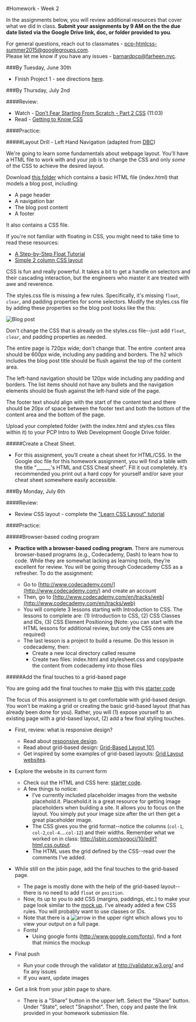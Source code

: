 #Homework - Week 2

In the assignments below, you will review additional resources that cover what we did in class.  **Submit your assignments by 9 AM on the the due date listed via the Google Drive link, doc, or folder provided to you**.  

For general questions, reach out to classmates - pcp-htmlcss-summer2015@googlegroups.com.  
Please let me know if you have any issues - barnardpcp@farheen.nyc.


###By Tuesday, June 30th

- Finish Project 1 - see directions [here](https://github.com/fma2/pcp-intro-web-development/blob/master/assignments/project1.md).


###By Thursday, July 2nd

####Review:

- Watch - [Don’t Fear Starting From Scratch - Part 2 CSS](http://www.dontfeartheinternet.com/css/don%E2%80%99t-fear-starting-from-scratch-2) (11:03)
- Read - [Getting to Know CSS](http://learn.shayhowe.com/html-css/getting-to-know-css/)

####Practice:

#####Layout Drill - Left Hand Navigation (adapted from [DBC](www.devbootcamp.com))

We're going to learn some fundamentals about webpage layout. You'll have a HTML file to work with and your job is to change the CSS and only *some* of the CSS to achieve the desired layout.

Download [this folder](https://drive.google.com/file/d/0B2oPzQ6clzPRZGx5VjJ0UEdTWVk/view?usp=sharing) which contains a basic HTML file (index.html) that models a blog post, including:

- A page header
- A navigation bar
- The blog post content
- A footer

It also contains a CSS file.  

If you're not familiar with floating in CSS, you might need to take time to read these resources:

- [A Step-by-Step Float Tutorial](http://css.maxdesign.com.au/floatutorial/)
- [Simple 2 column CSS layout](http://www.456bereastreet.com/lab/developing_with_web_standards/csslayout/2-col/)

CSS is fun and really powerful. It takes a bit to get a handle on selectors and their cascading interaction, but the engineers who master it are treated with awe and reverence.

The styles.css file is missing a few rules.  Specifically, it's missing `float`, `clear`, and padding properties for some selectors.  Modify the styles.css file by adding these properties so the blog post looks like the this:

![Blog post](https://camo.githubusercontent.com/787ea8fd6fa5beadb161d3275a64ef00b4762871/687474703a2f2f662e636c2e6c792f6974656d732f336a30573351304d304f3258324e3136306a31332f53637265656e25323053686f74253230323031332d30322d31362532306174253230372e31322e3138253230504d2e706e67)

Don't change the CSS that is already on the styles.css file--just add `float`, `clear`, and padding properties as needed.  

The entire page is 720px wide; don't change that. The entire .content area should be 600px wide, including any padding and borders. The h2 which includes the blog post title should be flush against the top of the content area.

The left-hand navigation should be 120px wide including any padding and borders. The list items should not have any bullets and the navigation elements should be flush against the left-hand side of the page.

The footer text should align with the start of the content text and there should be 20px of space between the footer text and both the bottom of the content area and the bottom of the page.

Upload your completed folder (with the index.html and styles.css files within it) to your PCP Intro to Web Development Google Drive folder.  

#####Create a Cheat Sheet.

- For this assignment, you’ll create a cheat sheet for HTML/CSS.  In the Google doc file for this homework assignment, you will find a table with the title "______'s HTML and CSS Cheat sheet".  Fill it out completely.  It's recommended you print out a hard copy for yourself and/or save your cheat sheet somewhere easily accessible.

###By Monday, July 6th

####Review:

- Review CSS layout - complete the ["Learn CSS Layout" tutorial](http://learnlayout.com/)

####Practice:

#####Browser-based coding program

- **Practice with a browser-based coding program**.  There are numerous browser-based programs (e.g., Codecademy, Dash) to learn how to code. While they are somewhat lacking as learning tools, they’re excellent for review. You will be going through Codecademy CSS as a refresher. To do the assignment:
	
	- Go to [http://www.codecademy.com/](http://www.codecademy.com/) and create an account 
	- Then, go to [http://www.codecademy.com/en/tracks/web](http://www.codecademy.com/en/tracks/web)
	- You will complete 3 lessons starting with Introduction to CSS. The lessons to complete are: (1) Introduction to CSS, (2) CSS Classes and IDs, (3) CSS Element Positioning (Note: you can start with the HTML lessons for additional review, but only the CSS ones are required)  
	- The last lesson is a project to build a resume. Do this lesson in codecademy, then: 
		- Create a new local directory called resume
		- Create two files: index.html and stylesheet.css and copy/paste the content from codecademy into those files 

#####Add the final touches to a grid-based page

You are going add the final touches to make [this](https://drive.google.com/file/d/0B1MYP7sU_C0vZkxCOGxSSVBZcXc/view) with this [starter code](http://jsbin.com/xotogocogi/1/edit?html,css,output)

The focus of this assignment is to get comfortable with grid-based design.  You won't be making a grid or creating the basic grid-based layout (that has already been done for you).  Rather, you will (1) expose yourself to an existing page with a grid-based layout, (2) add a few final styling touches.

- First, review: what is responsive design?
	- Read about [responsive design](http://learn.shayhowe.com/advanced-html-css/responsive-web-design/).
	- Read about grid-based design: [Grid-Based Layout 101](http://www.sitepoint.com/grid-based-layouts-101/).
	- Get inspired by some examples of grid-based layouts: [Grid Layout websites](http://www.siteinspire.com/websites?categories=101).

- Explore the website in its current form
	- Check out the HTML and CSS here: [starter code](http://jsbin.com/xotogocogi/1/edit?html,css,output). 
	- A few things to notice:
		- I’ve currently included placeholder images from the website placehold.it. Placehold.it is a great resource for getting image placeholders when building a site. It allows you to focus on the layout. You simply put your image size after the url then get a great placeholder image. 
		- The CSS gives you the grid format--notice the columns (`col-1`, `col-2`,`col-4`....`col-12`) and their widths.  Remember what we worked on in class: http://jsbin.com/sogoci/10/edit?html,css,output.
		- The HTML uses the grid defined by the CSS--read over the comments I've added. 

- While still on the jsbin page, add the final touches to the grid-based page.  
	- The page is mostly done with the help of the grid-based layout--there is no need to add `float` or `position`.  
	- Now, its up to you to add CSS (margins, paddings, etc.) to make your page look similar to the [mock up](https://drive.google.com/file/d/0B1MYP7sU_C0vZkxCOGxSSVBZcXc/view).  I've already added a few CSS rules.  You will probably want to use classes or IDs. 
	- Note that there is a ![arrow](http://static.jsbin.com/images/popout.png) in the upper right which allows you to view your output on a full page.
	- Fonts!
		- Using google fonts (http://www.google.com/fonts), find a font that mimics the mockup 

- Final push
	- Run your code through the validator at http://validator.w3.org/ and fix any issues 
	- If you want, update images 

- Get a link from your jsbin page to share.  
	- There is a "Share" button in the upper left.  Select the "Share" button.  Under "State", select "Snapshot".  Then, copy and paste the link provided in your homework submission file.
	
